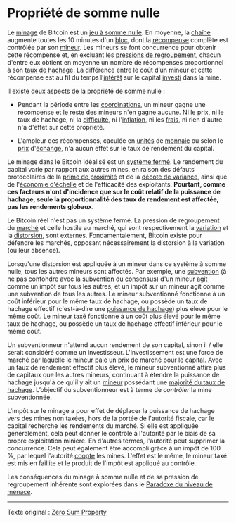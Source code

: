 Propriété de somme nulle
========================

Le [minage](ch101-glossary.md#mine) de Bitcoin est un [jeu à somme nulle](https://fr.wikipedia.org/wiki/Jeu_%C3%A0_somme_nulle). En moyenne, la [chaîne](ch101-glossary.md#chaîne) augmente toutes les 10 minutes d'un [bloc](ch101-glossary.md#bloc), dont la [récompense](ch101-glossary.md#récompense) complète est contrôlée par son [mineur](ch101-glossary.md#mineur). Les mineurs se font concurrence pour obtenir cette récompense et, en excluant les [pressions de regroupement](ch039-pooling-pressure-risk.md), chacun d'entre eux obtient en moyenne un nombre de récompenses proportionnel à son [taux de hachage](ch101-glossary.md#taux-de-hachage). La différence entre le coût d’un mineur et cette récompense est au fil du temps l’[intérêt](ch101-glossary.md#intérêt) sur le capital [investi](ch101-glossary.md#prêter) dans la mine.

Il existe deux aspects de la propriété de somme nulle :

* Pendant la période entre les [coordinations](ch101-glossary.md#coordination), un mineur gagne une récompense et le reste des mineurs n'en gagne aucune. Ni le prix, ni le taux de hachage, ni la [difficulté](ch101-glossary.md#difficulté), ni l'[inflation](ch101-glossary.md#inflation), ni les [frais](ch101-glossary.md#frais), ni rien d'autre n'a d'effet sur cette propriété.

* L'ampleur des récompenses, caculée en [unités](ch101-glossary.md#unité) de [monnaie](ch101-glossary.md#monnaie) ou selon le [prix](ch101-glossary.md#prix) d'[échange](ch101-glossary.md#échange), n'a aucun effet sur le taux de rendement du capital. 

Le minage dans le Bitcoin idéalisé est un [système fermé](https://fr.wikipedia.org/wiki/Syst%C3%A8me_ferm%C3%A9). Le rendement du capital varie par rapport aux autres mines, en raison des défauts protocolaires de la [prime de proximité](ch036-proximity-premium-flaw.md) et de la [décote de variance](ch037-variance-discount-flaw.md), ainsi que de l'[économie d'échelle](https://fr.wikipedia.org/wiki/%C3%89conomie_d%27%C3%A9chelle) et de l'efficacité des exploitants. **Pourtant, comme ces facteurs n'ont d'incidence que sur le coût relatif de la puissance de hachage, seule la proportionnalité des taux de rendement est affectée, pas les rendements globaux.**

Le Bitcoin réel n'est pas un système fermé. La pression de regroupement du [marché](ch101-glossary.md#marché) et celle hostile au marché, qui sont respectivement la [variation](ch101-glossary.md#variation) et la [distorsion](ch101-glossary.md#distorsion), sont externes. Fondamentalement, Bitcoin existe pour défendre les marchés, opposant nécessairement la distorsion à la variation (ou leur absence).

Lorsqu'une distorsion est appliquée à un mineur dans ce système à somme nulle, tous les autres mineurs sont affectés. Par exemple, une [subvention](https://fr.wikipedia.org/wiki/Subvention) (à ne pas confondre avec la [subvention](ch101-glossary.md#subvention) du [consensus](ch101-glossary.md#consensus)) d'un mineur agit comme un impôt sur tous les autres, et un impôt sur un mineur agit comme une subvention de tous les autres. Le mineur subventionné fonctionne à un coût inférieur pour le même taux de hachage, ou possède un taux de hachage effectif (c'est-à-dire une [puissance de hachage](ch101-glossary.md#puissance-de-hachage)) plus élevé pour le même coût. Le mineur taxé fonctionne à un coût plus élevé pour le même taux de hachage, ou possède un taux de hachage effectif inférieur pour le même coût.

Un subventionneur n'attend aucun rendement de son capital, sinon il / elle serait considéré comme un investisseur. L'investissement est une force de marché par laquelle le mineur paie un prix de marché pour le capital. Avec un taux de rendement effectif plus élevé, le mineur subventionné attire plus de capitaux que les autres mineurs, continuant à étendre la puissance de hachage jusqu'à ce qu'il y ait un [mineur](ch101-glossary.md#mineur) possédant une [majorité du taux de hachage](ch101-glossary.md#puissance-de-hachage-majoritaire). L’objectif du subventionneur est à terme de *contrôler* la mine subventionnée.

L'impôt sur le minage a pour effet de déplacer la puissance de hachage vers des mines non taxées, hors de la portée de l'autorité fiscale, car le capital recherche les rendements du marché. Si elle est appliquée généralement, cela peut donner le contrôle à l'autorité par le biais de sa propre exploitation minière. En d'autres termes, l'autorité peut supprimer la concurrence. Cela peut également être accompli grâce à un impôt de 100 %, par lequel l'autorité [coopte](ch101-glossary.md#cooptation) les mines. L'effet est le même, le mineur taxé est mis en faillite et le produit de l'impôt est appliqué au contrôle.

Les conséquences du minage à somme nulle et de sa pression de regroupement inhérente sont explorées dans le [Paradoxe du niveau de menace](ch033-threat-level-paradox.md).

---

Texte original : [Zero Sum Property](https://github.com/libbitcoin/libbitcoin-system/wiki/Zero-Sum-Property)